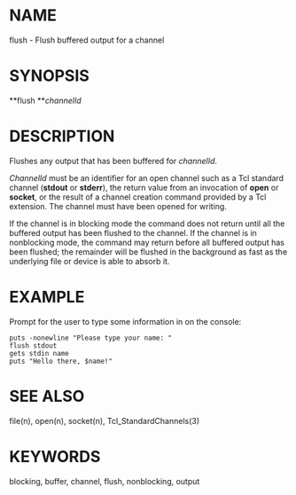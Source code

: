 # NAME

flush - Flush buffered output for a channel

# SYNOPSIS

**flush ***channelId*

# DESCRIPTION

Flushes any output that has been buffered for *channelId*.

*ChannelId* must be an identifier for an open channel such as a Tcl
standard channel (**stdout** or **stderr**), the return value from an
invocation of **open** or **socket**, or the result of a channel
creation command provided by a Tcl extension. The channel must have been
opened for writing.

If the channel is in blocking mode the command does not return until all
the buffered output has been flushed to the channel. If the channel is
in nonblocking mode, the command may return before all buffered output
has been flushed; the remainder will be flushed in the background as
fast as the underlying file or device is able to absorb it.

# EXAMPLE

Prompt for the user to type some information in on the console:

    puts -nonewline "Please type your name: "
    flush stdout
    gets stdin name
    puts "Hello there, $name!"

# SEE ALSO

file(n), open(n), socket(n), Tcl_StandardChannels(3)

# KEYWORDS

blocking, buffer, channel, flush, nonblocking, output
